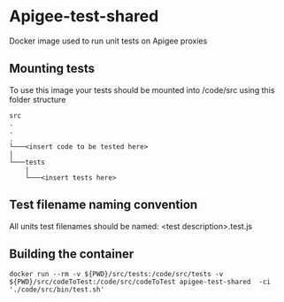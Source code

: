 # Apigee-test-shared
Docker image used to run unit tests on Apigee proxies

## Mounting tests
To use this image your tests should be mounted into /code/src using this folder structure
```
src  
.
.
.
└───<insert code to be tested here>
│   
└───tests
    |
    └───<insert tests here>
```

## Test filename naming convention

All units test filenames should be named: \<test description\>.test.js 

## Building the container
```
docker run --rm -v ${PWD}/src/tests:/code/src/tests -v ${PWD}/src/codeToTest:/code/src/codeToTest apigee-test-shared  -ci  './code/src/bin/test.sh'
```